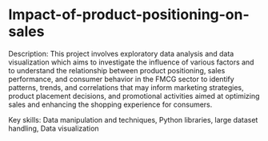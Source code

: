 # Impact-of-product-positioning-on-sales

Description: This project involves exploratory data analysis and data visualization which aims to investigate the influence of various factors and to understand the relationship between product positioning, sales performance, and consumer behavior in the FMCG sector to identify patterns, trends, and correlations that may inform marketing strategies, product placement decisions, and promotional activities aimed at optimizing sales and enhancing the shopping experience for consumers.

Key skills: Data manipulation and techniques, Python libraries, large dataset handling, Data visualization 
